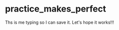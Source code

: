 practice_makes_perfect
======================

Ths is me typing so I can save it. Let's hope it works!!!
